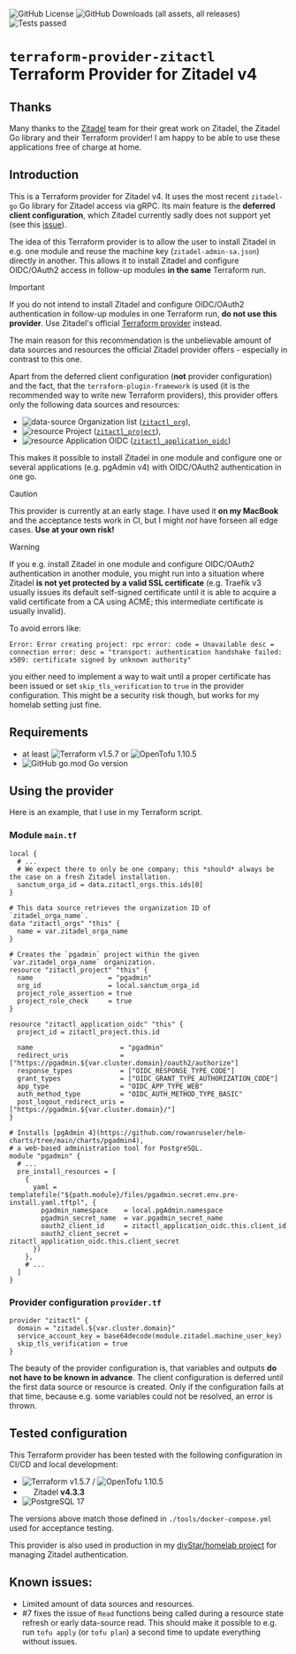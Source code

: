 ![GitHub License](https://img.shields.io/github/license/divStar/terraform-provider-zitactl?style=flat&color=pink)
![GitHub Downloads (all assets, all releases)](https://img.shields.io/github/downloads/divStar/terraform-provider-zitactl/total?style=flat&color=peachpuff)
![Tests passed](https://github.com/divStar/terraform-provider-zitactl/actions/workflows/test.yml/badge.svg)

# `terraform-provider-zitactl` Terraform Provider for Zitadel v4

## Thanks

Many thanks to the [Zitadel](https://zitadel.com) team for their great work on Zitadel, the Zitadel Go library and
their Terraform provider! I am happy to be able to use these applications free of charge at home.

## Introduction

This is a Terraform provider for Zitadel v4. It uses the most recent `zitadel-go` Go library for Zitadel access via gRPC.
Its main feature is the **deferred client configuration**, which Zitadel currently sadly does not support yet
(see this [issue](https://github.com/zitadel/terraform-provider-zitadel/issues/167)).

The idea of this Terraform provider is to allow the user to install Zitadel in e.g. one module and reuse the machine key
(`zitadel-admin-sa.json`) directly in another. This allows it to install Zitadel and configure OIDC/OAuth2 access
in follow-up modules **in the same** Terraform run.

> [!IMPORTANT]
> If you do not intend to install Zitadel and configure OIDC/OAuth2 authentication in follow-up modules in one Terraform run,
> **do not use this provider**. Use Zitadel's official [Terraform provider](https://registry.terraform.io/providers/zitadel/zitadel/) instead.

The main reason for this recommendation is the unbelievable amount of data sources and resources the official Zitadel provider
offers - especially in contrast to this one.

Apart from the deferred client configuration (**not** provider configuration) and the fact, that the `terraform-plugin-framework`
is used (it is the recommended way to write new Terraform providers), this provider offers only the following
data sources and resources:
- ![data-source](https://img.shields.io/badge/data_source-blue?style=flat) Organization list ([`zitactl_org`](./docs/data-sources/orgs.md)),
- ![resource](https://img.shields.io/badge/resource-purple?style=flat) Project ([`zitactl_project`](./docs/resources/project.md)),
- ![resource](https://img.shields.io/badge/resource-purple?style=flat) Application OIDC ([`zitactl_application_oidc`](./docs/resources/application_oidc.md))

This makes it possible to install Zitadel in one module and configure one or several applications (e.g. pgAdmin v4)
with OIDC/OAuth2 authentication in one go.

> [!CAUTION]
> This provider is currently at an early stage. I have used it **on my MacBook** and the acceptance tests work in CI, but I might *not* have forseen all edge cases.
> **Use at your own risk!**

> [!WARNING]
> If you e.g. install Zitadel in one module and configure OIDC/OAuth2 authentication in another module, you might run into
> a situation where Zitadel **is not yet protected by a valid SSL certificate** (e.g. Traefik v3 usually issues its default
> self-signed certificate until it is able to acquire a valid certificate from a CA using ACME;
> this intermediate certificate is usually invalid).
> 
> To avoid errors like:
> ```
> Error: Error creating project: rpc error: code = Unavailable desc = connection error: desc = "transport: authentication handshake failed: x509: certificate signed by unknown authority"
> ```
> you either need to implement a way to wait until a proper certificate has been issued or set `skip_tls_verification` to `true` in the provider configuration.
> This might be a security risk though, but works for my homelab setting just fine.

## Requirements

- at least ![Terraform v1.5.7](https://img.shields.io/badge/Terraform-1.5.7-orange?logo=terraform) or ![OpenTofu 1.10.5](https://img.shields.io/badge/Terraform-1.10.5-peachpuff?logo=opentofu)
- ![GitHub go.mod Go version](https://img.shields.io/github/go-mod/go-version/divStar/terraform-provider-zitactl?style=flat&logo=go)

## Using the provider

Here is an example, that I use in my Terraform script.

### Module `main.tf`

```hcl
local {
  # ...
  # We expect there to only be one company; this *should* always be the case on a fresh Zitadel installation.
  sanctum_orga_id = data.zitactl_orgs.this.ids[0]
}

# This data source retrieves the organization ID of `zitadel_orga_name`.
data "zitactl_orgs" "this" {
  name = var.zitadel_orga_name
}

# Creates the `pgadmin` project within the given `var.zitadel_orga_name` organization.
resource "zitactl_project" "this" {
  name                   = "pgadmin"
  org_id                 = local.sanctum_orga_id
  project_role_assertion = true
  project_role_check     = true
}

resource "zitactl_application_oidc" "this" {
  project_id = zitactl_project.this.id

  name                      = "pgadmin"
  redirect_uris             = ["https://pgadmin.${var.cluster.domain}/oauth2/authorize"]
  response_types            = ["OIDC_RESPONSE_TYPE_CODE"]
  grant_types               = ["OIDC_GRANT_TYPE_AUTHORIZATION_CODE"]
  app_type                  = "OIDC_APP_TYPE_WEB"
  auth_method_type          = "OIDC_AUTH_METHOD_TYPE_BASIC"
  post_logout_redirect_uris = ["https://pgadmin.${var.cluster.domain}/"]
}

# Installs [pgAdmin 4](https://github.com/rowanruseler/helm-charts/tree/main/charts/pgadmin4),
# a web-based administration tool for PostgreSQL.
module "pgadmin" {
  # ...
  pre_install_resources = [
    {
      yaml = templatefile("${path.module}/files/pgadmin.secret.env.pre-install.yaml.tftpl", {
        pgadmin_namespace    = local.pgAdmin.namespace
        pgadmin_secret_name  = var.pgadmin_secret_name
        oauth2_client_id     = zitactl_application_oidc.this.client_id
        oauth2_client_secret = zitactl_application_oidc.this.client_secret
      })
    },
    # ...
  ]
}
```

### Provider configuration `provider.tf`

```hcl
provider "zitactl" {
  domain = "zitadel.${var.cluster.domain}"
  service_account_key = base64decode(module.zitadel.machine_user_key)
  skip_tls_verification = true
}
```

The beauty of the provider configuration is, that variables and outputs **do not have to be known in advance**.
The client configuration is deferred until the first data source or resource is created. Only if the configuration
fails at that time, because e.g. some variables could not be resolved, an error is thrown.

## Tested configuration

This Terraform provider has been tested with the following configuration in CI/CD and local development:
- ![Terraform v1.5.7](https://img.shields.io/badge/Terraform-1.5.7-orange?logo=terraform) / ![OpenTofu 1.10.5](https://img.shields.io/badge/Terraform-1.10.5-peachpuff?logo=opentofu)
- <img src="https://raw.githubusercontent.com/homarr-labs/dashboard-icons/refs/heads/main/svg/zitadel-light.svg" width="16"> Zitadel **v4.3.3**
- ![PostgreSQL 17](https://img.shields.io/badge/PostgreSQL-17-lightcyan?logo=postgresql)

The versions above match those defined in `./tools/docker-compose.yml` used for acceptance testing.

This provider is also used in production in my [divStar/homelab project](https://github.com/divStar/homelab) for managing Zitadel authentication.

## Known issues:

* Limited amount of data sources and resources.
* #7 fixes the issue of `Read` functions being called during a resource state refresh or early data-source read.
This should make it possible to e.g. run `tofu apply` (or `tofu plan`) a second time to update everything without issues.